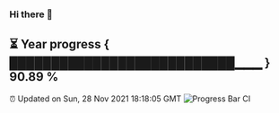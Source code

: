 ### Hi there 👋
⏳ Year progress { ███████████████████████████▁▁▁ } 90.89 %
---
⏰ Updated on Sun, 28 Nov 2021 18:18:05 GMT
![Progress Bar CI](https://github.com/liununu/liununu/workflows/Progress%20Bar%20CI/badge.svg)
